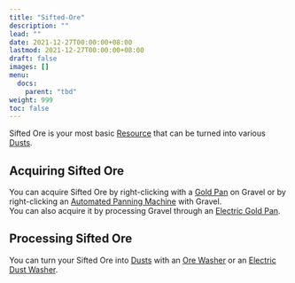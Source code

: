 ```yaml
---
title: "Sifted-Ore"
description: ""
lead: ""
date: 2021-12-27T00:00:00+08:00
lastmod: 2021-12-27T00:00:00+08:00
draft: false
images: []
menu: 
  docs:
    parent: "tbd"
weight: 999
toc: false
---
```


Sifted Ore is your most basic [Resource](https://github.com/Slimefun/Slimefun4/wiki/Resources) that can be turned into various [Dusts](https://github.com/Slimefun/Slimefun4/wiki/Dusts).

## Acquiring Sifted Ore

You can acquire Sifted Ore by right-clicking with a [Gold Pan](https://github.com/Slimefun/Slimefun4/wiki/Gold-Pan) on Gravel or by right-clicking an [Automated Panning Machine](https://github.com/Slimefun/Slimefun4/wiki/Automated-Panning-Machine) with Gravel.  
You can also acquire it by processing Gravel through an [Electric Gold Pan](https://github.com/Slimefun/Slimefun4/wiki/Electric-Gold-Pan).

## Processing Sifted Ore

You can turn your Sifted Ore into [Dusts](https://github.com/Slimefun/Slimefun4/wiki/Dusts) with an [Ore Washer](https://github.com/Slimefun/Slimefun4/wiki/Ore-Washer) or an [Electric Dust Washer](https://github.com/Slimefun/Slimefun4/wiki/Electric-Dust-Washer).
